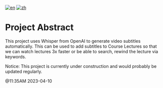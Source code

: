 [![en](https://img.shields.io/badge/lang-en-red.svg)](https://github.com/madeyexz/https://github.com/madeyexz/whisper_subtitle/README.md)
[![zh](https://img.shields.io/badge/lang-zh-blue.svg)](https://github.com/madeyexz/https://github.com/madeyexz/whisper_subtitle/README.zh.md)


# Project Abstract

This project uses Whisper from OpenAI to generate video subtitles automatically. This can be used to add subtitles to Course Lectures so that we can watch lectures 3x faster or be able to search, rewind the lecture via keywords.

Notice:
This project is currently under construction and would probably be updated regularly.



@11:35AM 2023-04-10
